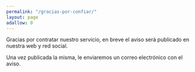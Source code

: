 ```yaml
--- 
permalink: "/gracias-por-confiar/"
layout: page
adallow: 0
---
```


Gracias por contratar nuestro servicio, en breve el aviso será publicado en nuestra web y red social. 

Una vez publicada la misma, le enviaremos un correo electrónico con el aviso.

 